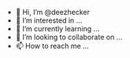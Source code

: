 - 👋 Hi, I’m @deezhecker
- 👀 I’m interested in ...
- 🌱 I’m currently learning ...
- 💞️ I’m looking to collaborate on ...
- 📫 How to reach me ...

<!---
deezhecker/deezhecker is a ✨ special ✨ repository because its `README.md` (this file) appears on your GitHub profile.
You can click the Preview link to take a look at your changes.
--->

